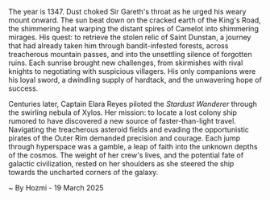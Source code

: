 
The year is 1347.  Dust choked Sir Gareth's throat as he urged his weary mount onward.  The sun beat down on the cracked earth of the King's Road, the shimmering heat warping the distant spires of Camelot into shimmering mirages.  His quest: to retrieve the stolen relic of Saint Dunstan, a journey that had already taken him through bandit-infested forests, across treacherous mountain passes, and into the unsettling silence of forgotten ruins. Each sunrise brought new challenges, from skirmishes with rival knights to negotiating with suspicious villagers. His only companions were his loyal sword, a dwindling supply of hardtack, and the unwavering hope of success.

Centuries later, Captain Elara Reyes piloted the *Stardust Wanderer* through the swirling nebula of Xylos.  Her mission: to locate a lost colony ship rumored to have discovered a new source of faster-than-light travel. Navigating the treacherous asteroid fields and evading the opportunistic pirates of the Outer Rim demanded precision and courage.  Each jump through hyperspace was a gamble, a leap of faith into the unknown depths of the cosmos.  The weight of her crew's lives, and the potential fate of galactic civilization, rested on her shoulders as she steered the ship towards the uncharted corners of the galaxy.

~ By Hozmi - 19 March 2025
